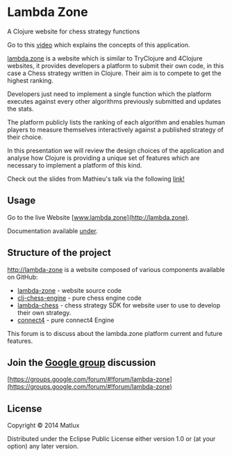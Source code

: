 # Lambda Zone

A Clojure website for chess strategy functions



Go to this [video](https://skillsmatter.com/skillscasts/5336-adatx-test-driven-development-lambda-chess) which explains the concepts of this application.

[lambda.zone](http://lambda.zone) is a website which is similar to TryClojure and 4Clojure websites, it provides developers a platform to submit their own code, in this case a Chess strategy written in Clojure. Their aim is to compete to get the highest ranking.

Developers just need to implement a single function which the platform executes against every other algorithms previously submitted and updates the stats.

The platform publicly lists the ranking of each algorithm and enables human players to measure themselves interactively against a published strategy of their choice.

In this presentation we will review the design choices of the application and analyse how Clojure is providing a unique set of features which are necessary to implement a platform of this kind.

Check out the slides from Mathieu's talk via the following [link!](http://slides-skillsmatter.lambda.zone/#/)

## Usage

Go to the live Website [www.lambda.zone](http://lambda.zone).

Documentation available [under](https://github.com/matlux/lambda-zone/wiki/Chess).

## Structure of the project

[http://lambda-zone](http://lambda-zone) is a website composed of various components available on GitHub:

* [lambda-zone](https://github.com/matlux/lambda-zone) - website source code
* [clj-chess-engine](https://github.com/matlux/clj-chess-engine) - pure chess engine code
* [lambda-chess](https://github.com/matlux/lambda-chess) - chess strategy SDK for website user to use to develop their own strategy.
* [connect4](https://github.com/matlux/clj-chess-engine) - pure connect4 Engine

This forum is to discuss about the lambda.zone platform current and future features.


## Join the [Google group](https://groups.google.com/forum/#!forum/lambda-zone) discussion

[https://groups.google.com/forum/#!forum/lambda-zone](https://groups.google.com/forum/#!forum/lambda-zone)

## License

Copyright © 2014 Matlux

Distributed under the Eclipse Public License either version 1.0 or (at
your option) any later version.

